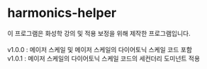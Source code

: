 # harmonics-helper
이 프로그램은 화성학 강의 및 적용 보정을 위해 제작한 프로그램입니다.
<br><br>
v1.0.0 : 메이저 스케일 및 메이저 스케일의 다이어토닉 스케일 코드 포함
<br>v1.0.1 : 메이저 스케일의 다이어토닉 스케일 코드의 세컨더리 도미넌트 적용
